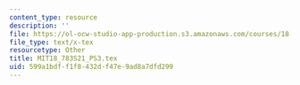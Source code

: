 ```yaml
---
content_type: resource
description: ''
file: https://ol-ocw-studio-app-production.s3.amazonaws.com/courses/18-783-elliptic-curves-spring-2021/599a1bdff1f8432df47e9ad8a7dfd299_MIT18_783S21_PS3.tex
file_type: text/x-tex
resourcetype: Other
title: MIT18_783S21_PS3.tex
uid: 599a1bdf-f1f8-432d-f47e-9ad8a7dfd299
---
```

